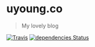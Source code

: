 # uyoung.co

> My lovely blog

[![Travis](https://img.shields.io/travis/zzuyoung/uyoung.co.svg?style=flat-square)](https://travis-ci.org/zzuyoung/uyoung.co)
[![dependencies Status](https://img.shields.io/david/zzuyoung/uyoung.co.svg?style=flat-square)](https://david-dm.org/zzuyoung/uyoung.co)